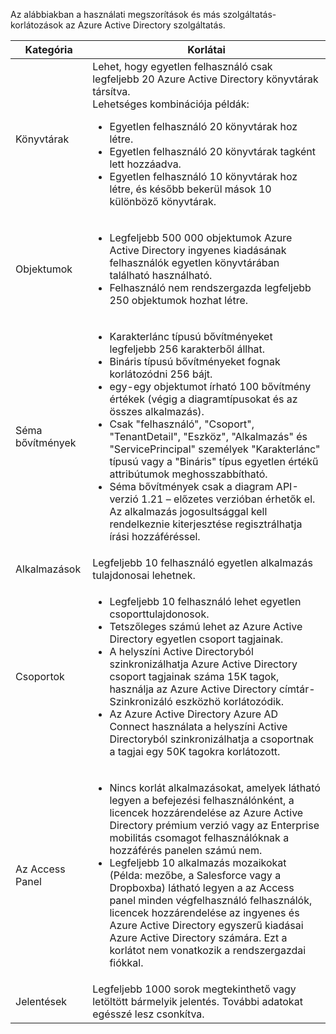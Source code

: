 Az alábbiakban a használati megszorítások és más szolgáltatás-korlátozások az Azure Active Directory szolgáltatás.

| Kategória | Korlátai |
|---|---|
| Könyvtárak | Lehet, hogy egyetlen felhasználó csak legfeljebb 20 Azure Active Directory könyvtárak társítva.<br />Lehetséges kombinációja példák: <ul> <li>Egyetlen felhasználó 20 könyvtárak hoz létre.</li><li>Egyetlen felhasználó 20 könyvtárak tagként lett hozzáadva.</li><li>Egyetlen felhasználó 10 könyvtárak hoz létre, és később bekerül mások 10 különböző könyvtárak.</li></ul> |  
| Objektumok | <ul><li>Legfeljebb 500 000 objektumok Azure Active Directory ingyenes kiadásának felhasználók egyetlen könyvtárában található használható.</li><li>Felhasználó nem rendszergazda legfeljebb 250 objektumok hozhat létre.</li></ul> |
| Séma bővítmények | <ul><li>Karakterlánc típusú bővítményeket legfeljebb 256 karakterből állhat. </li><li>Bináris típusú bővítményeket fognak korlátozódni 256 bájt.</li><li>egy-egy objektumot írható 100 bővítmény értékek (végig a diagramtípusokat és az összes alkalmazás).</li><li>Csak "felhasználó", "Csoport", "TenantDetail", "Eszköz", "Alkalmazás" és "ServicePrincipal" személyek "Karakterlánc" típusú vagy a "Bináris" típus egyetlen értékű attribútumok meghosszabbítható.</li><li>Séma bővítmények csak a diagram API-verzió 1.21 – előzetes verzióban érhetők el. Az alkalmazás jogosultsággal kell rendelkeznie kiterjesztése regisztrálhatja írási hozzáféréssel.</li></ul> |
| Alkalmazások | Legfeljebb 10 felhasználó egyetlen alkalmazás tulajdonosai lehetnek. |
| Csoportok | <ul><li>Legfeljebb 10 felhasználó lehet egyetlen csoporttulajdonosok.</li><li>Tetszőleges számú lehet az Azure Active Directory egyetlen csoport tagjainak.</li><li>A helyszíni Active Directoryból szinkronizálhatja Azure Active Directory csoport tagjainak száma 15K tagok, használja az Azure Active Directory címtár-Szinkronizáló eszközhö korlátozódik.</li><li>Az Azure Active Directory Azure AD Connect használata a helyszíni Active Directoryból szinkronizálhatja a csoportnak a tagjai egy 50K tagokra korlátozott.</li></ul> |
| Az Access Panel | <ul><li>Nincs korlát alkalmazásokat, amelyek látható legyen a befejezési felhasználónként, a licencek hozzárendelése az Azure Active Directory prémium verzió vagy az Enterprise mobilitás csomagot felhasználóknak a hozzáférés panelen számú nem.</li><li>Legfeljebb 10 alkalmazás mozaikokat (Példa: mezőbe, a Salesforce vagy a Dropboxba) látható legyen a az Access panel minden végfelhasználó felhasználók, licencek hozzárendelése az ingyenes és Azure Active Directory egyszerű kiadásai Azure Active Directory számára. Ezt a korlátot nem vonatkozik a rendszergazdai fiókkal.</li></ul> |
| Jelentések | Legfeljebb 1000 sorok megtekinthető vagy letöltött bármelyik jelentés. További adatokat egésszé lesz csonkítva. |
